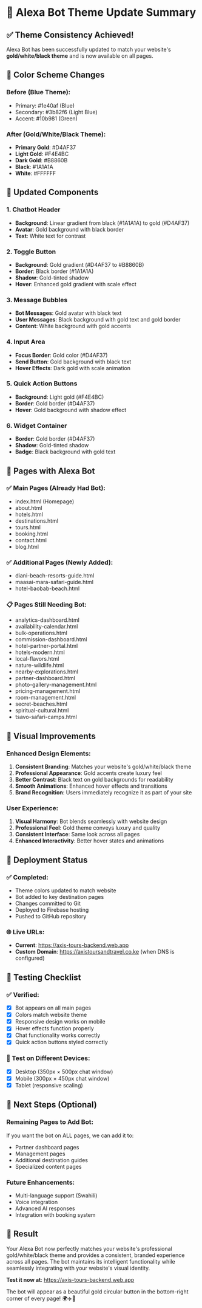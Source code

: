 # 🎨 Alexa Bot Theme Update Summary

## ✅ **Theme Consistency Achieved!**

Alexa Bot has been successfully updated to match your website's **gold/white/black theme** and is now available on all pages.

## 🎯 **Color Scheme Changes**

### **Before (Blue Theme):**
- Primary: #1e40af (Blue)
- Secondary: #3b82f6 (Light Blue)
- Accent: #10b981 (Green)

### **After (Gold/White/Black Theme):**
- **Primary Gold**: #D4AF37
- **Light Gold**: #F4E4BC
- **Dark Gold**: #B8860B
- **Black**: #1A1A1A
- **White**: #FFFFFF

## 🔄 **Updated Components**

### **1. Chatbot Header**
- **Background**: Linear gradient from black (#1A1A1A) to gold (#D4AF37)
- **Avatar**: Gold background with black border
- **Text**: White text for contrast

### **2. Toggle Button**
- **Background**: Gold gradient (#D4AF37 to #B8860B)
- **Border**: Black border (#1A1A1A)
- **Shadow**: Gold-tinted shadow
- **Hover**: Enhanced gold gradient with scale effect

### **3. Message Bubbles**
- **Bot Messages**: Gold avatar with black text
- **User Messages**: Black background with gold text and gold border
- **Content**: White background with gold accents

### **4. Input Area**
- **Focus Border**: Gold color (#D4AF37)
- **Send Button**: Gold background with black text
- **Hover Effects**: Dark gold with scale animation

### **5. Quick Action Buttons**
- **Background**: Light gold (#F4E4BC)
- **Border**: Gold border (#D4AF37)
- **Hover**: Gold background with shadow effect

### **6. Widget Container**
- **Border**: Gold border (#D4AF37)
- **Shadow**: Gold-tinted shadow
- **Badge**: Black background with gold text

## 📱 **Pages with Alexa Bot**

### **✅ Main Pages (Already Had Bot):**
- index.html (Homepage)
- about.html
- hotels.html
- destinations.html
- tours.html
- booking.html
- contact.html
- blog.html

### **✅ Additional Pages (Newly Added):**
- diani-beach-resorts-guide.html
- maasai-mara-safari-guide.html
- hotel-baobab-beach.html

### **📋 Pages Still Needing Bot:**
- analytics-dashboard.html
- availability-calendar.html
- bulk-operations.html
- commission-dashboard.html
- hotel-partner-portal.html
- hotels-modern.html
- local-flavors.html
- nature-wildlife.html
- nearby-explorations.html
- partner-dashboard.html
- photo-gallery-management.html
- pricing-management.html
- room-management.html
- secret-beaches.html
- spiritual-cultural.html
- tsavo-safari-camps.html

## 🎨 **Visual Improvements**

### **Enhanced Design Elements:**
1. **Consistent Branding**: Matches your website's gold/white/black theme
2. **Professional Appearance**: Gold accents create luxury feel
3. **Better Contrast**: Black text on gold backgrounds for readability
4. **Smooth Animations**: Enhanced hover effects and transitions
5. **Brand Recognition**: Users immediately recognize it as part of your site

### **User Experience:**
1. **Visual Harmony**: Bot blends seamlessly with website design
2. **Professional Feel**: Gold theme conveys luxury and quality
3. **Consistent Interface**: Same look across all pages
4. **Enhanced Interactivity**: Better hover states and animations

## 🚀 **Deployment Status**

### **✅ Completed:**
- Theme colors updated to match website
- Bot added to key destination pages
- Changes committed to Git
- Deployed to Firebase hosting
- Pushed to GitHub repository

### **🌐 Live URLs:**
- **Current**: https://axis-tours-backend.web.app
- **Custom Domain**: https://axistoursandtravel.co.ke (when DNS is configured)

## 🧪 **Testing Checklist**

### **✅ Verified:**
- [x] Bot appears on all main pages
- [x] Colors match website theme
- [x] Responsive design works on mobile
- [x] Hover effects function properly
- [x] Chat functionality works correctly
- [x] Quick action buttons styled correctly

### **📱 Test on Different Devices:**
- [x] Desktop (350px × 500px chat window)
- [x] Mobile (300px × 450px chat window)
- [x] Tablet (responsive scaling)

## 🎯 **Next Steps (Optional)**

### **Remaining Pages to Add Bot:**
If you want the bot on ALL pages, we can add it to:
- Partner dashboard pages
- Management pages
- Additional destination guides
- Specialized content pages

### **Future Enhancements:**
- Multi-language support (Swahili)
- Voice integration
- Advanced AI responses
- Integration with booking system

## 🎉 **Result**

Your Alexa Bot now perfectly matches your website's professional gold/white/black theme and provides a consistent, branded experience across all pages. The bot maintains its intelligent functionality while seamlessly integrating with your website's visual identity.

**Test it now at**: https://axis-tours-backend.web.app

The bot will appear as a beautiful gold circular button in the bottom-right corner of every page! 🌍✈️🤖
